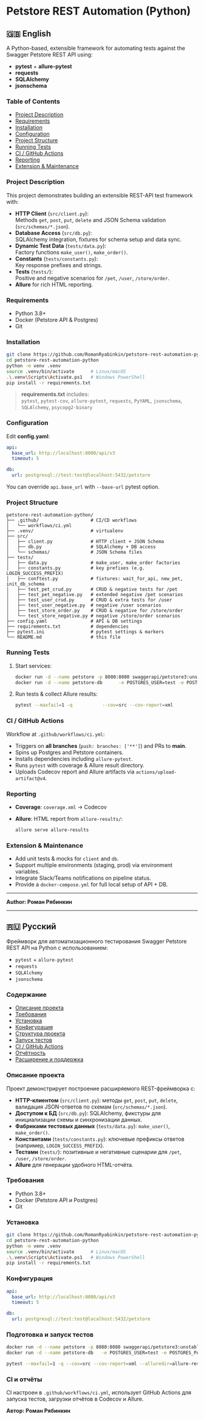 # Petstore REST Automation (Python)

## 🇬🇧 English

A Python-based, extensible framework for automating tests against the Swagger Petstore REST API using:

- **pytest** + **allure-pytest**  
- **requests**  
- **SQLAlchemy**  
- **jsonschema**

### Table of Contents

- [Project Description](#project-description)  
- [Requirements](#requirements)  
- [Installation](#installation)  
- [Configuration](#configuration)  
- [Project Structure](#project-structure)  
- [Running Tests](#running-tests)  
- [CI / GitHub Actions](#ci--github-actions)  
- [Reporting](#reporting)  
- [Extension & Maintenance](#extension--maintenance)  

### Project Description

This project demonstrates building an extensible REST-API test framework with:

- **HTTP Client** (`src/client.py`):  
  Methods `get`, `post`, `put`, `delete` and JSON Schema validation (`src/schemas/*.json`).  
- **Database Access** (`src/db.py`):  
  SQLAlchemy integration, fixtures for schema setup and data sync.  
- **Dynamic Test Data** (`tests/data.py`):  
  Factory functions `make_user()`, `make_order()`.  
- **Constants** (`tests/constants.py`):  
  Key response prefixes and strings.  
- **Tests** (`tests/`):  
  Positive and negative scenarios for `/pet`, `/user`, `/store/order`.  
- **Allure** for rich HTML reporting.

### Requirements

- Python 3.8+  
- Docker (Petstore API & Postgres)  
- Git  

### Installation

```bash
git clone https://github.com/RomanRyabinkin/petstore-rest-automation-python.git
cd petstore-rest-automation-python
python -m venv .venv
source .venv/bin/activate      # Linux/macOS
.\.venv\Scripts\Activate.ps1   # Windows PowerShell
pip install -r requirements.txt
```

> **requirements.txt** includes:  
> `pytest`, `pytest-cov`, `allure-pytest`, `requests`, `PyYAML`, `jsonschema`, `SQLAlchemy`, `psycopg2-binary`

### Configuration

Edit **config.yaml**:

```yaml
api:
  base_url: http://localhost:8080/api/v3
  timeout: 5

db:
  url: postgresql://test:test@localhost:5432/petstore
```

You can override `api.base_url` with `--base-url` pytest option.

### Project Structure

```
petstore-rest-automation-python/
├── .github/                   # CI/CD workflows
│   └── workflows/ci.yml
├── .venv/                     # virtualenv
├── src/
│   ├── client.py              # HTTP client + JSON Schema
│   ├── db.py                  # SQLAlchemy + DB access
│   └── schemas/               # JSON Schema files
├── tests/
│   ├── data.py                # make_user, make_order factories
│   ├── constants.py           # key prefixes (e.g. LOGIN_SUCCESS_PREFIX)
│   ├── conftest.py            # fixtures: wait_for_api, new_pet, init_db_schema
│   ├── test_pet_crud.py       # CRUD & negative tests for /pet
│   ├── test_pet_negative.py   # extended negative /pet scenarios
│   ├── test_user_crud.py      # CRUD & extra tests for /user
│   ├── test_user_negative.py  # negative /user scenarios
│   ├── test_store_order.py    # CRUD & negative for /store/order
│   └── test_store_negative.py # negative /store/order scenarios
├── config.yaml                # API & DB settings
├── requirements.txt           # dependencies
├── pytest.ini                 # pytest settings & markers
└── README.md                  # this file
```

### Running Tests

1. Start services:

   ```bash
   docker run -d --name petstore -p 8080:8080 swaggerapi/petstore3:unstable
   docker run -d --name petstore-db      -e POSTGRES_USER=test -e POSTGRES_PASSWORD=test      -e POSTGRES_DB=petstore -p 5432:5432 postgres:15
   ```

2. Run tests & collect Allure results:

   ```bash
   pytest --maxfail=1 -q           --cov=src --cov-report=xml           --alluredir=allure-results
   ```

### CI / GitHub Actions

Workflow at `.github/workflows/ci.yml`:

- Triggers on **all branches** (`push: branches: ['**']`) and PRs to **main**.  
- Spins up Postgres and Petstore containers.  
- Installs dependencies including `allure-pytest`.  
- Runs `pytest` with coverage & Allure result directory.  
- Uploads Codecov report and Allure artifacts via `actions/upload-artifact@v4`.

### Reporting

- **Coverage**: `coverage.xml` → Codecov  
- **Allure**: HTML report from `allure-results/`:

  ```bash
  allure serve allure-results
  ```

### Extension & Maintenance

- Add unit tests & mocks for `client` and `db`.  
- Support multiple environments (staging, prod) via environment variables.  
- Integrate Slack/Teams notifications on pipeline status.  
- Provide a `docker-compose.yml` for full local setup of API + DB.

---

**Author: Роман Рябинкин**

---

## 🇷🇺 Русский

Фреймворк для автоматизационного тестирования Swagger Petstore REST API на Python с использованием:

* `pytest` + `allure-pytest`  
* `requests`  
* `SQLAlchemy`  
* `jsonschema`

### Содержание

* [Описание проекта](#описание-проекта)  
* [Требования](#требования)  
* [Установка](#установка)  
* [Конфигурация](#конфигурация)  
* [Структура проекта](#структура-проекта)  
* [Запуск тестов](#запуск-тестов)  
* [CI / GitHub Actions](#ci--github-actions)  
* [Отчётность](#отчётность)  
* [Расширение и поддержка](#расширение-и-поддержка)  

### Описание проекта

Проект демонстрирует построение расширяемого REST-фреймворка с:

* **HTTP-клиентом** (`src/client.py`): методы `get`, `post`, `put`, `delete`, валидация JSON-ответов по схемам (`src/schemas/*.json`).  
* **Доступом к БД** (`src/db.py`): SQLAlchemy, фикстуры для инициализации схемы и синхронизации данных.  
* **Фабриками тестовых данных** (`tests/data.py`): `make_user()`, `make_order()`.  
* **Константами** (`tests/constants.py`): ключевые префиксы ответов (например, `LOGIN_SUCCESS_PREFIX`).  
* **Тестами** (`tests/`): позитивные и негативные сценарии для `/pet`, `/user`, `/store/order`.  
* **Allure** для генерации удобного HTML-отчёта.

### Требования

* Python 3.8+  
* Docker (Petstore API и Postgres)  
* Git  

### Установка

```bash
git clone https://github.com/RomanRyabinkin/petstore-rest-automation-python.git
cd petstore-rest-automation-python
python -m venv .venv
source .venv/bin/activate      # Linux/macOS
.\.venv\Scripts\Activate.ps1   # Windows PowerShell
pip install -r requirements.txt
```

### Конфигурация

```yaml
api:
  base_url: http://localhost:8080/api/v3
  timeout: 5

db:
  url: postgresql://test:test@localhost:5432/petstore
```

### Подготовка и запуск тестов

```bash
docker run -d --name petstore -p 8080:8080 swaggerapi/petstore3:unstable
docker run -d --name petstore-db   -e POSTGRES_USER=test -e POSTGRES_PASSWORD=test   -e POSTGRES_DB=petstore -p 5432:5432 postgres:15

pytest --maxfail=1 -q --cov=src --cov-report=xml --alluredir=allure-results
```

### CI и отчёты

CI настроен в `.github/workflows/ci.yml`, использует GitHub Actions для запуска тестов, загрузки отчётов в Codecov и Allure.

**Автор: Роман Рябинкин**


